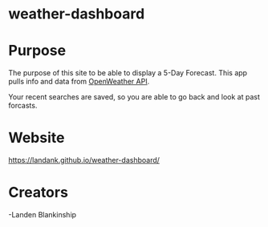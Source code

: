 # weather-dashboard

# Purpose
The purpose of this site to be able to display a 5-Day Forecast. This app pulls info and data from [OpenWeather API](https://openweathermap.org/api). 

Your recent searches are saved, so you are able to go back and look at past forcasts.

# Website
https://landank.github.io/weather-dashboard/


# Creators
-Landen Blankinship